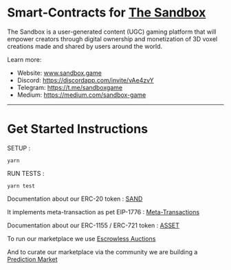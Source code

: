 Smart-Contracts for [The Sandbox](https://sandbox.game)
==================================

The Sandbox is a user-generated content (UGC) gaming platform that will empower creators through digital ownership and monetization of 3D voxel creations made and shared by users around the world.

Learn more:
- Website: www.sandbox.game
- Discord: https://discordapp.com/invite/vAe4zvY
- Telegram: https://t.me/sandboxgame
- Medium: https://medium.com/sandbox-game


-----------

Get Started Instructions
==================================

SETUP :

```
yarn
```

RUN TESTS :

```
yarn test
```

Documentation about our ERC-20 token  : [SAND](documentation/Sand.md)

It implements meta-transaction as pet EIP-1776 : [Meta-Transactions](documentation/meta_transactions.md)

Documentation about our ERC-1155 / ERC-721 token  : [ASSET](documentation/Asset.md)

To run our marketplace we use [Escrowless Auctions](documentation/escrow_less_auctions.md)

And to curate our marketplace via the community we are building a [Prediction Market](documentation/curation.md)
